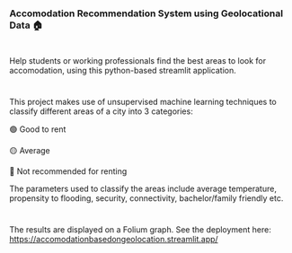 ### Accomodation Recommendation System using Geolocational Data 🏠
#
Help students or working professionals find the best areas to look for accomodation, using this python-based streamlit application.
#
This project makes use of unsupervised machine learning techniques to classify different areas of a city into 3 categories:

🟢 Good to rent

🟡 Average

🔴 Not recommended for renting

The parameters used to classify the areas include average temperature, propensity to flooding, security, connectivity, bachelor/family friendly etc.
#
The results are displayed on a Folium graph. See the deployment here: https://accomodationbasedongeolocation.streamlit.app/
